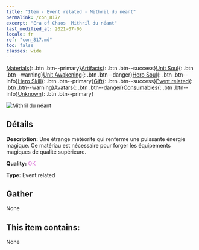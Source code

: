 ```yaml
---
title: "Item - Event related - Mithril du néant"
permalink: /con_817/
excerpt: "Era of Chaos  Mithril du néant"
last_modified_at: 2021-07-06
locale: fr
ref: "con_817.md"
toc: false
classes: wide
---
```

 [Materials](/ItemsFR/){: .btn .btn--primary}[Artifacts](/ItemsFR/Artifacts/){: .btn .btn--success}[Unit Soul](/ItemsFR/UnitSoul/){: .btn .btn--warning}[Unit Awakening](/ItemsFR/UnitAwakening/){: .btn .btn--danger}[Hero Soul](/ItemsFR/HeroSoul/){: .btn .btn--info}[Hero Skill](/ItemsFR/HeroSkill/){: .btn .btn--primary}[Gift](/ItemsFR/Gift/){: .btn .btn--success}[Event related](/ItemsFR/Events/){: .btn .btn--warning}[Avatars](/ItemsFR/Avatars/){: .btn .btn--danger}[Consumables](/ItemsFR/Consumables/){: .btn .btn--info}[Unknown](/ItemsFR/Unknown/){: .btn .btn--primary}

 ![Mithril du néant](/images/t/i_3075.png)

## Détails
 **Description:** Une étrange météorite qui renferme une puissante énergie magique. Ce matériau est nécessaire pour forger les équipements magiques de qualité supérieure.

 **Quality:** <span style="color: #DA70D6">OK</span>

 **Type:** Event related

## Gather

  None

## This item contains:

  None

